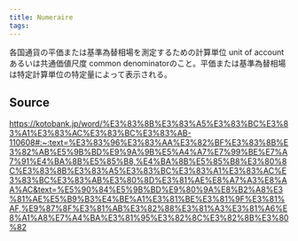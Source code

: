 ```yaml
---
title: Numeraire
tags: 
---
```


各国通貨の平価または基準為替相場を測定するための計算単位 unit of accountあるいは共通価値尺度 common denominatorのこと。平価または基準為替相場は特定計算単位の特定量によって表示される。

## Source
https://kotobank.jp/word/%E3%83%8B%E3%83%A5%E3%83%BC%E3%83%A1%E3%83%AC%E3%83%BC%E3%83%AB-110608#:~:text=%E3%83%96%E3%83%AA%E3%82%BF%E3%83%8B%E3%82%AB%E5%9B%BD%E9%9A%9B%E5%A4%A7%E7%99%BE%E7%A7%91%E4%BA%8B%E5%85%B8,%E4%BA%8B%E5%85%B8%E3%80%8C%E3%83%8B%E3%83%A5%E3%83%BC%E3%83%A1%E3%83%AC%E3%83%BC%E3%83%AB%E3%80%8D%E3%81%AE%E8%A7%A3%E8%AA%AC&text=%E5%90%84%E5%9B%BD%E9%80%9A%E8%B2%A8%E3%81%AE%E5%B9%B3%E4%BE%A1%E3%81%BE%E3%81%9F%E3%81%AF,%E9%87%8F%E3%81%AB%E3%82%88%E3%81%A3%E3%81%A6%E8%A1%A8%E7%A4%BA%E3%81%95%E3%82%8C%E3%82%8B%E3%80%82